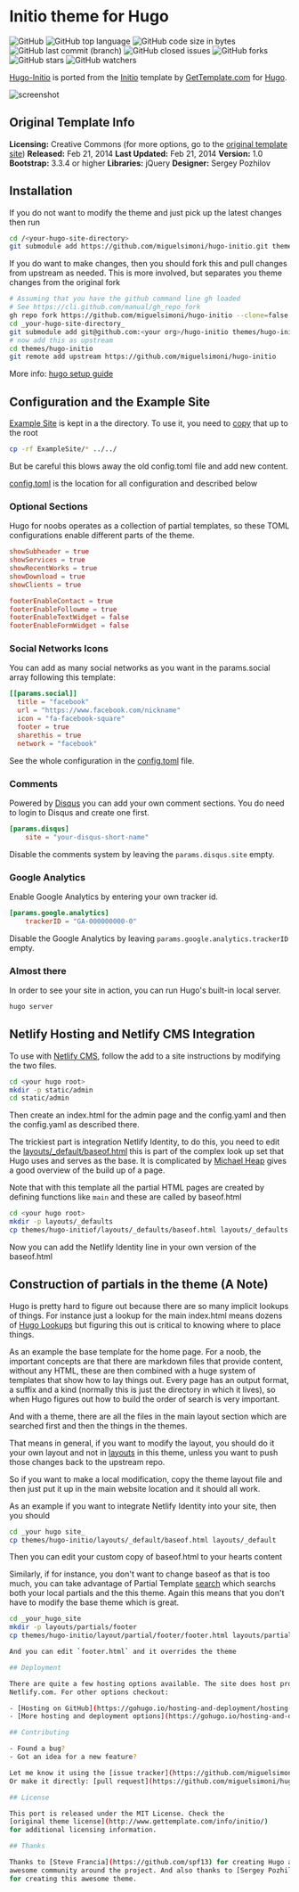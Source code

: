 # Initio theme for Hugo

![GitHub](https://img.shields.io/github/license/miguelsimoni/hugo-initio.svg?style=flat-square)
![GitHub top language](https://img.shields.io/github/languages/top/miguelsimoni/hugo-initio.svg?style=flat-square)
![GitHub code size in bytes](https://img.shields.io/github/languages/code-size/miguelsimoni/hugo-initio.svg?style=flat-square)
![GitHub last commit (branch)](https://img.shields.io/github/last-commit/miguelsimoni/hugo-initio/master.svg?style=flat-square)
![GitHub closed issues](https://img.shields.io/github/issues-closed/miguelsimoni/hugo-initio.svg?style=flat-square)
![GitHub forks](https://img.shields.io/github/forks/miguelsimoni/hugo-initio.svg?style=flat-square)
![GitHub stars](https://img.shields.io/github/stars/miguelsimoni/hugo-initio.svg?style=flat-square)
![GitHub watchers](https://img.shields.io/github/watchers/miguelsimoni/hugo-initio.svg?style=flat-square)

[Hugo-Initio](https://miguelsimoni.github.io/hugo-initio-site/) is ported from the
[Initio](http://www.gettemplate.com/info/initio/) template by
[GetTemplate.com](http://www.gettemplate.com/) for [Hugo](https://gohugo.io/).

![screenshot](https://raw.githubusercontent.com/miguelsimoni/hugo-initio/master/images/tn.png)

## Original Template Info

**Licensing:** Creative Commons (for more options, go to the
[original template site](http://www.gettemplate.com/info/initio/))
**Released:** Feb 21, 2014
**Last Updated:** Feb 21, 2014
**Version:** 1.0
**Bootstrap:** 3.3.4 or higher
**Libraries:** jQuery
**Designer:** Sergey Pozhilov

## Installation

If you do not want to modify the theme and just pick up the latest changes then
run

```bash
cd /<your-hugo-site-directory>
git submodule add https://github.com/miguelsimoni/hugo-initio.git themes/hugo-initio
```

If you do want to make changes, then you should fork this and pull changes from
upstream as needed. This is more involved, but separates you theme changes from
the original fork

```bash
# Assuming that you have the github command line gh loaded
# See https://cli.github.com/manual/gh_repo_fork
gh repo fork https://github.com/miguelsimoni/hugo-initio --clone=false
cd _your-hugo-site-directory_
git submodule add git@github.com:<your org>/hugo-initio themes/hugo-initio
# now add this as upstream
cd themes/hugo-initio
git remote add upstream https://github.com/miguelsimoni/hugo-initio
```

More info: [hugo setup guide](https://gohugo.io/overview/installing/)

## Configuration and the Example Site

[Example Site](https://github.com/miguelsimoni/hugo-initio/tree/master/exampleSite)
is kept in a the directory. To use it, you need to
[copy](https://thenewstack.io/tutorial-use-hugo-to-generate-a-static-website/)
that up to the root

```bash
cp -rf ExampleSite/* ../../
```

But be careful this blows away the old config.toml file and add new content.

[config.toml](https://github.com/miguelsimoni/hugo-initio/tree/master/exampleSite/config.toml)
is the location for all configuration and described below

### Optional Sections

Hugo for noobs operates as a collection of partial templates, so these TOML
configurations enable different parts of the theme.

```toml
showSubheader = true
showServices = true
showRecentWorks = true
showDownload = true
showClients = true

footerEnableContact = true
footerEnableFollowme = true
footerEnableTextWidget = false
footerEnableFormWidget = false
```

### Social Networks Icons

You can add as many social networks as you want in the params.social array
following this template:

```toml
[[params.social]]
  title = "facebook"
  url = "https://www.facebook.com/nickname"
  icon = "fa-facebook-square"
  footer = true
  sharethis = true
  network = "facebook"
```

See the whole configuration in the
[config.toml](https://github.com/miguelsimoni/hugo-initio/tree/master/exampleSite/config.toml)
file.

### Comments

Powered by [Disqus](https://disqus.com) you can add your own comment sections.
You do need to login to Disqus and create one first.

```toml
[params.disqus]
    site = "your-disqus-short-name"
```

Disable the comments system by leaving the `params.disqus.site` empty.

### Google Analytics

Enable Google Analytics by entering your own tracker id.

```toml
[params.google.analytics]
    trackerID = "GA-000000000-0"
```

Disable the Google Analytics by leaving `params.google.analytics.trackerID` empty.

### Almost there

In order to see your site in action, you can run Hugo's built-in local server.

```bash
hugo server
```

## Netlify Hosting and Netlify CMS Integration

To use with [Netlify CMS](https://www.netlifycms.org/docs/add-to-your-site/),
follow the add to a site instructions by modifying the two files.

```bash
cd <your hugo root>
mkdir -p static/admin
cd static/admin
```

Then create an index.html for the admin page and the config.yaml and then the
config.yaml as described there.

The trickiest part is integration Netlify Identity, to do this, you need to
edit the [layouts/_default/baseof.html](layout/_default/baseof.html) this is part
of the complex look up set that Hugo uses and serves as the base. It is
complicated by [Michael Heap](https://michaelheap.com/creating-a-new-hugo-theme/)
gives a good overview of the build up of a page.

Note that with this template all the partial HTML pages are created by defining
functions like `main` and these are called by baseof.html

```bash
cd <your hugo root>
mkdir -p layouts/_defaults
cp themes/hugo-initiof/layouts/_defaults/baseof.html layouts/_defaults
```
Now you can add the Netlify Identity line in your own version of the
baseof.html

## Construction of partials in the theme (A Note)

Hugo is pretty hard to figure out because there are so many implicit lookups of
things. For instance just a lookup for the main index.html means dozens of
[Hugo Lookups](https://gohugo.io/templates/lookup-order/) but figuring this out
is critical to knowing where to place things.

As an example the base template for the home page. For a noob, the important
concepts are that there are markdown files that provide content, without any
HTML, these are then combined with a huge system of templates that show how to
lay things out. Every page has an output format, a suffix and a kind (normally
this is just the directory in which it lives), so when Hugo figures out how to
build the order of search is very important.

And with a theme, there are all the files in the main layout section which are
searched first and then the things in the themes.

That means in general, if you want to modify the layout, you should do it your
own layout and not in [layouts](layouts) in this theme, unless you want to push
those changes back to the upstream repo.

So if you want to make a local modification, copy the theme layout file and
then just put it up in the main website location and it should all work.

As an example if you want to integrate Netlify Identity into your site, then
you should

```bash
cd _your hugo site_
cp themes/hugo-initio/layouts/_default/baseof.html layouts/_default
```

Then you can edit your custom copy of baseof.html to your hearts content

Similarly, if for instance, you don't want to change baseof as that is too
much, you can take advantage of Partial Template [search](https://gohugo.io/templates/partials/)
which searchs both your local partials and the this theme. Again this means
that you don't have to modify the base theme which is great.

```bash
cd _your_hugo_site
mkdir -p layouts/partials/footer
cp themes/hugo-initio/layout/partial/footer/footer.html layouts/partial/footer```

And you can edit `footer.html` and it overrides the theme

## Deployment

There are quite a few hosting options available. The site does host properly on
Netlify.com. For other options checkout:

- [Hosting on GitHub](https://gohugo.io/hosting-and-deployment/hosting-on-github/)
- [More hosting and deployment options](https://gohugo.io/hosting-and-deployment/)

## Contributing

- Found a bug?
- Got an idea for a new feature?

Let me know it using the [issue tracker](https://github.com/miguelsimoni/hugo-initio/issues).
Or make it directly: [pull request](https://github.com/miguelsimoni/hugo-initio/pulls).

## License

This port is released under the MIT License. Check the
[original theme license](http://www.gettemplate.com/info/initio/)
for additional licensing information.

## Thanks

Thanks to [Steve Francia](https://github.com/spf13) for creating Hugo and the
awesome community around the project. And also thanks to [Sergey Pozhilov](http://www.gettemplate.com/)
for creating this awesome theme.
